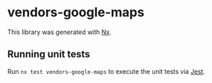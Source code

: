 # vendors-google-maps

This library was generated with [Nx](https://nx.dev).

## Running unit tests

Run `nx test vendors-google-maps` to execute the unit tests via [Jest](https://jestjs.io).
